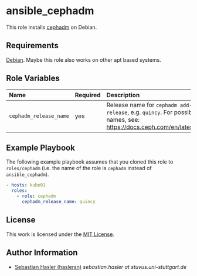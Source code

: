 # ansible_cephadm

This role installs [cephadm](https://docs.ceph.com/en/latest/cephadm/) on Debian.

## Requirements

[Debian](https://www.debian.org/).
Maybe this role also works on other apt based systems.

## Role Variables

| Name                   | Required | Description                                                                                                                                |
| :--------------------- | :------- | :----------------------------------------------------------------------------------------------------------------------------------------- |
| `cephadm_release_name` | yes      | Release name for `cephadm add-repo --release`, e.g. `quincy`. For possible release names, see: <https://docs.ceph.com/en/latest/releases/> |

## Example Playbook

The following example playbook assumes that you cloned this role to `roles/cephadm`
(i.e. the name of the role is `cephadm` instead of `ansible_cephadm`).

```yml
- hosts: kube01
  roles:
    - role: cephadm
      cephadm_release_name: quincy
```

## License

This work is licensed under the [MIT License](./LICENSE).

## Author Information

- [Sebastian Hasler (haslersn)](https://github.com/haslersn) _sebastian.hasler at stuvus.uni-stuttgart.de_
